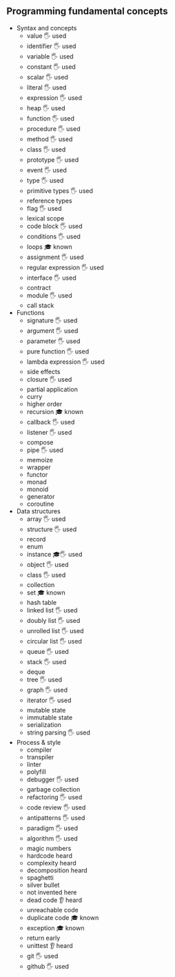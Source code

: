 ## Programming fundamental concepts

- Syntax and concepts
  - value 🖐️ used
  - identifier 🖐️ used
  - variable 🖐️ used
  - constant 🖐️ used
  - scalar 🖐️ used
  - literal 🖐️ used
  - expression 🖐️ used
  - heap 🖐️ used
  - function 🖐️ used
  - procedure 🖐️ used
  - method 🖐️ used
  - class 🖐️ used
  - prototype 🖐️ used
  - event 🖐️ used
  - type 🖐️ used
  - primitive types 🖐️ used
  - reference types
  - flag 🖐️ used
  - lexical scope
  - code block 🖐️ used
  - conditions 🖐️ used
  - loops 🎓 known
  - assignment 🖐️ used
  - regular expression 🖐️ used
  - interface 🖐️ used
  - contract
  - module 🖐️ used
  - call stack
- Functions
  - signature 🖐️ used
  - argument 🖐️ used
  - parameter 🖐️ used
  - pure function 🖐️ used
  - lambda expression 🖐️ used
  - side effects
  - closure 🖐️ used
  - partial application
  - curry
  - higher order
  - recursion 🎓 known
  - callback 🖐️ used
  - listener 🖐️ used
  - compose
  - pipe 🖐️ used
  - memoize
  - wrapper
  - functor
  - monad
  - monoid
  - generator 
  - coroutine
- Data structures
  - array 🖐️ used
  - structure 🖐️ used
  - record
  - enum
  - instance 🎓🖐️ used
  - object 🖐️ used
  - class 🖐️ used
  - collection
  - set 🎓 known
  - hash table
  - linked list 🖐️ used
  - doubly list 🖐️ used
  - unrolled list 🖐️ used
  - circular list 🖐️ used
  - queue 🖐️ used
  - stack 🖐️ used
  - deque
  - tree 🖐️ used
  - graph 🖐️ used
  - iterator 🖐️ used
  - mutable state
  - immutable state
  - serialization
  - string parsing 🖐️ used
- Process & style
  - compiler
  - transpiler
  - linter
  - polyfill
  - debugger 🖐️ used
  - garbage collection
  - refactoring 🖐️ used
  - code review 🖐️ used
  - antipatterns 🖐️ used
  - paradigm 🖐️ used
  - algorithm 🖐️ used
  - magic numbers
  - hardcode  heard
  - complexity  heard
  - decomposition heard
  - spaghetti 
  - silver bullet
  - not invented here
  - dead code 👂 heard
  - unreachable code
  - duplicate code 🎓 known
  - exception 🎓 known
  - return early
  - unittest 👂 heard
  - git 🖐️ used
  - github 🖐️ used
